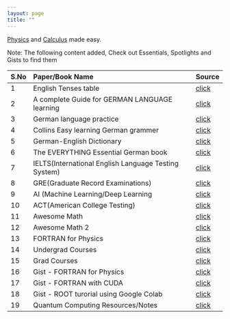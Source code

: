 ```yaml
---
layout: page
title: ""
---
```


<!--I'm an under grad student [major in Physics](https://en.wikipedia.org/wiki/Physics) at the Osmania University, India.

I teach [Physics](https://en.wikipedia.org/wiki/Physics) and [Calculus](https://en.wikipedia.org/wiki/Calculus).-->

[Physics](https://en.wikipedia.org/wiki/Physics) and [Calculus](https://en.wikipedia.org/wiki/Calculus) made easy.




Note: The following content added, Check out Essentials, Spotlights
and Gists to find them

| S.No| Paper/Book Name          | Source |
|:----|:-------------------------|:-------|
| 1   | English Tenses table                          | [click](https://rajeshkumarkarra.github.io/essentials/)|
| 2   | A complete Guide for GERMAN LANGUAGE learning | [click](https://rajeshkumarkarra.github.io/essentials/)|
| 3   | German language practice  | [click](https://rajeshkumarkarra.github.io/essentials/)|
| 4   | Collins Easy learning German grammer        | [click](https://rajeshkumarkarra.github.io/essentials/)|
| 5   | German-English Dictionary   |[click](https://rajeshkumarkarra.github.io/essentials/)|
| 6   | The EVERYTHING Essential German book  |[click](https://rajeshkumarkarra.github.io/essentials/)|
| 7   | IELTS(International English Language Testing System)  |[click](https://rajeshkumarkarra.github.io/essentials/)|
| 8   | GRE(Graduate Record Examinations)  |[click](https://rajeshkumarkarra.github.io/essentials/)|
| 9   | AI (Machine Learning/Deep Learning  |[click](https://rajeshkumarkarra.github.io/spotlights/)|
| 10  | ACT(American College Testing)  |[click](https://rajeshkumarkarra.github.io/ACT/)|
| 11  | Awesome Math  |[click](https://rajeshkumarkarra.github.io/Awesome-Math/)|
| 12  | Awesome Math 2  |[click](https://rajeshkumarkarra.github.io/Awesome-Math-2/)|
| 13  | FORTRAN for Physics  |[click](https://rajeshkumarkarra.github.io/FORTRAN-for-Physics/)|
| 14  | Undergrad Courses  |[click](https://rajeshkumarkarra.github.io/Undergrad-Coures/)|
| 15  | Grad Courses  |[click](https://rajeshkumarkarra.github.io/Grad-Courses/)|
| 16  | Gist - FORTRAN for Physics  |[click](https://rajeshkumarkarra.github.io/gists/)|
| 17  | Gist - FORTRAN with CUDA  |[click](https://rajeshkumarkarra.github.io/gists/)|
| 18  | Gist - ROOT turorial using Google Colab   |[click](https://rajeshkumarkarra.github.io/gists/)|
| 19  | Quantum Computing Resources/Notes   |[click](https://publish.obsidian.md/myquantumwell/Welcome+to+The+Quantum+Well!)|





